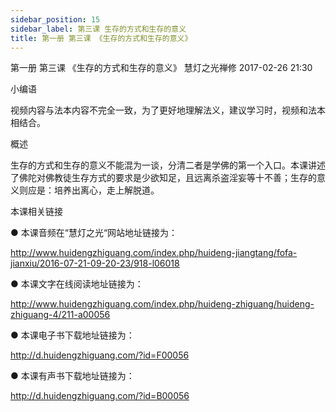 ```yaml
---
sidebar_position: 15
sidebar_label: 第三课 生存的方式和生存的意义
title: 第一册 第三课 《生存的方式和生存的意义》
---
```

第一册 第三课 《生存的方式和生存的意义》
慧灯之光禅修 2017-02-26 21:30



小编语

视频内容与法本内容不完全一致，为了更好地理解法义，建议学习时，视频和法本相结合。

概述


生存的方式和生存的意义不能混为一谈，分清二者是学佛的第一个入口。本课讲述了佛陀对佛教徒生存方式的要求是少欲知足，且远离杀盗淫妄等十不善；生存的意义则应是：培养出离心，走上解脱道。






本课相关链接

●  本课音频在“慧灯之光“网站地址链接为：

http://www.huidengzhiguang.com/index.php/huideng-jiangtang/fofa-jianxiu/2016-07-21-09-20-23/918-l06018



●  本课文字在线阅读地址链接为：

http://www.huidengzhiguang.com/index.php/huideng-zhiguang/huideng-zhiguang-4/211-a00056



●  本课电子书下载地址链接为：

http://d.huidengzhiguang.com/?id=F00056



●  本课有声书下载地址链接为：

http://d.huidengzhiguang.com/?id=B00056

